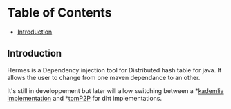 # Table of Contents

* [Introduction](https://github.com/henribouvet/Hermes#Introduction)

## Introduction
Hermes is a Dependency injection tool for Distributed hash table for java. It allows the user to change from one maven dependance to an other. 

It's still in developpement but later will allow switching between a *[kademlia implementation](https://github.com/JoshuaKissoon/Kademlia) and *[tomP2P](https://github.com/tomp2p/TomP2P) for dht implementations. 
